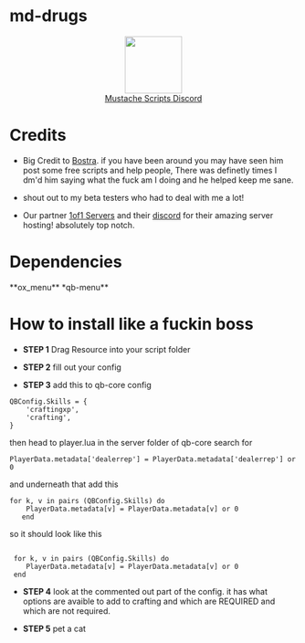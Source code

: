 <h1>md-drugs</h1>

<div align="center">
  <a href="https://discord.gg/sAMzrB4DDx">
    <img align="center" src="https://cdn.discordapp.com/attachments/1164709522691076120/1185676859363557457/Discord_logo.svg.png?ex=65907aa0&is=657e05a0&hm=dd2a8924c3a3d84507747ab2bac036e5fc219c697e084c9aa13ba468ff725bde&" width="100">
  </a><br>
  <a href="https://discord.gg/sAMzrB4DDx">Mustache Scripts Discord</a><br>
</div>

<h1>Credits</h1>

- Big Credit to [Bostra](https://discord.gg/5ncbwMNq). if you have been around you may have seen him post some free scripts and help people, There was definetly times I dm'd him saying what the fuck am I doing and he helped keep me sane.

- shout out to my beta testers who had to deal with me a lot!

- Our partner [1of1 Servers]( https://1of1servers.com/) and their [discord](https://discord.gg/1of1servers) for their amazing server hosting! absolutely top notch.

<h1>Dependencies</h1>
**ox_menu**
*qb-menu**

<h1>How to install like a fuckin boss</h1>

- **STEP 1**
Drag Resource into your script folder

- **STEP 2** 
fill out your config

- **STEP 3**
add this to qb-core config
```
QBConfig.Skills = {
	'craftingxp',
	'crafting',
}
```

then head to player.lua in the server folder of qb-core
search for 
```
PlayerData.metadata['dealerrep'] = PlayerData.metadata['dealerrep'] or 0
```
and underneath that add this
```
for k, v in pairs (QBConfig.Skills) do 
    PlayerData.metadata[v] = PlayerData.metadata[v] or 0
   end
```

so it should look like this 

```

 for k, v in pairs (QBConfig.Skills) do 
    PlayerData.metadata[v] = PlayerData.metadata[v] or 0
 end
```	


- **STEP 4** 
look at the commented out part of the config. it has what options are avaible to add to crafting and which are REQUIRED and which are not required.

- **STEP 5**
pet a cat
